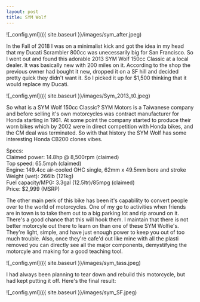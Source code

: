 ```yaml
---
layout: post
title: SYM Wolf 
---
```


![_config.yml]({{ site.baseurl }}/images/sym_after.jpeg)

In the Fall of 2018 I was on a minimalist kick and got the idea in my head that my Ducati Scrambler 800cc was unecessarily big for San Francisco. So I went out and found this adorable 2013 SYM Wolf 150cc Classic at a local dealer. It was basically new with 200 miles on it. According to the shop the previous owner had bought it new, dropped it on a SF hill and decided pretty quick they didn't want it. So I picked it up for $1,500 thinking that it would replace my Ducati. 

![_config.yml]({{ site.baseurl }}/images/Sym_2013_t0.jpeg)

So what is a SYM Wolf 150cc Classic? SYM Motors is a Taiwanese company and before selling it's own motorcycles was contract manufacturer for Honda starting in 1961. At some point the company started to produce their worn bikes which by 2002 were in direct competition with Honda bikes, and the CM deal was terminated. So with that history the SYM Wolf has some interesting Honda CB200 clones vibes.

Specs:<br>
Claimed power: 14.8hp @ 8,500rpm (claimed)<br>
Top speed: 65.5mph (claimed)<br>
Engine: 149.4cc air-cooled OHC single, 62mm x 49.5mm bore and stroke<br>
Weight (wet): 266lb (121kg)<br>
Fuel capacity/MPG: 3.3gal (12.5ltr)/85mpg (claimed)<br>
Price: $2,999 (MSRP)<br>

The other main perk of this bike has been it's capability to convert people over to the world of motorcycles. One of my go to activities when friends are in town is to take them out to a big parking lot and rip around on it. There's a good chance that this will hook them. I maintain that there is not better motorcyle out there to learn on than one of these SYM Wolfie's. They're light, simple, and have just enough power to keep you out of too much trouble. Also, once they're cafe'd out like mine with all the plasti removed you can directly see all the major components, demystifying the motorcyle and making for a good teaching tool.

![_config.yml]({{ site.baseurl }}/images/sym_tass.jpeg)

I had always been planning to tear down and rebuild this motorcycle, but had kept putting it off. Here's the final result:

![_config.yml]({{ site.baseurl }}/images/sym_SF.jpeg)
